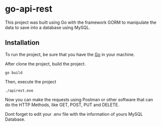 # go-api-rest
This project was built using Go with the framework GORM to manipulate the data to save into a database using MySQL.


## Installation

To run the project, be sure that you have the [Go](https://go.dev/) in your machine.

After clone the project, build the project.

```
go build
```

Then, execute the project

```
./apirest.exe
```

Now you can make the requests using Postman or other software that can do the HTTP Methods, like GET, POST, PUT and DELETE.

Dont forget to edit your .env file with the information of yours MySQL Database.
